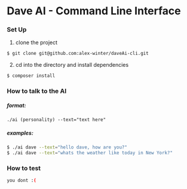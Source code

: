 # Dave AI - Command Line Interface

### Set Up

1) clone the project

```bash
$ git clone git@github.com:alex-winter/daveAi-cli.git
```

2) cd into the directory and install dependencies
```bash 
$ composer install
``` 

### How to talk to the AI

##### format:
`./ai (personality) --text="text here"`

##### examples:
```bash
$ ./ai dave --text="hello dave, how are you?"
$ ./ai dave --text="whats the weather like today in New York?"
```

### How to test

```bash
you dont :(
```

